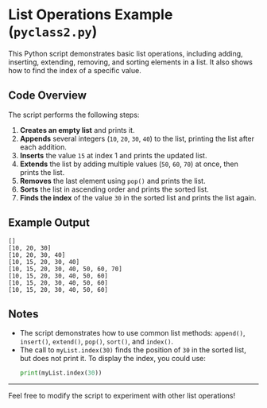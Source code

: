 # List Operations Example (`pyclass2.py`)

This Python script demonstrates basic list operations, including adding, inserting, extending, removing, and sorting elements in a list. It also shows how to find the index of a specific value.

## Code Overview

The script performs the following steps:

1. **Creates an empty list** and prints it.
2. **Appends** several integers (`10`, `20`, `30`, `40`) to the list, printing the list after each addition.
3. **Inserts** the value `15` at index 1 and prints the updated list.
4. **Extends** the list by adding multiple values (`50`, `60`, `70`) at once, then prints the list.
5. **Removes** the last element using `pop()` and prints the list.
6. **Sorts** the list in ascending order and prints the sorted list.
7. **Finds the index** of the value `30` in the sorted list and prints the list again.

## Example Output

```
[]
[10, 20, 30]
[10, 20, 30, 40]
[10, 15, 20, 30, 40]
[10, 15, 20, 30, 40, 50, 60, 70]
[10, 15, 20, 30, 40, 50, 60]
[10, 15, 20, 30, 40, 50, 60]
[10, 15, 20, 30, 40, 50, 60]
```

## Notes

- The script demonstrates how to use common list methods: `append()`, `insert()`, `extend()`, `pop()`, `sort()`, and `index()`.
- The call to `myList.index(30)` finds the position of `30` in the sorted list, but does not print it. To display the index, you could use:
  ```python
  print(myList.index(30))
  ```

---

Feel free to modify the script to experiment with other list operations!
